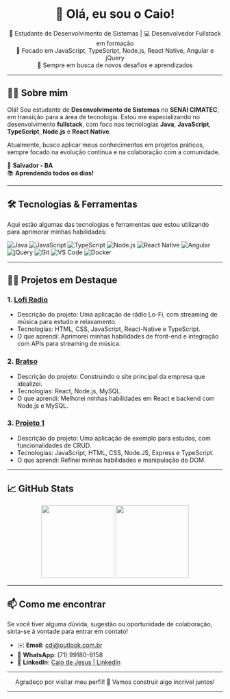 ﻿<h1 align="center">👋 Olá, eu sou o Caio!</h1>

<p align="center">
  🚀 Estudante de Desenvolvimento de Sistemas | 💻 Desenvolvedor Fullstack em formação<br>
  🌱 Focado em JavaScript, TypeScript, Node.js, React Native, Angular e jQuery<br>
  🎯 Sempre em busca de novos desafios e aprendizados
</p>

---

## 👨‍💻 Sobre mim

Olá! Sou estudante de **Desenvolvimento de Sistemas** no **SENAI CIMATEC**, em transição para a área de tecnologia. Estou me especializando no desenvolvimento **fullstack**, com foco nas tecnologias **Java**, **JavaScript**, **TypeScript**, **Node.js** e **React Native**.

Atualmente, busco aplicar meus conhecimentos em projetos práticos, sempre focado na evolução contínua e na colaboração com a comunidade.

📍 **Salvador - BA**  
📚 **Aprendendo todos os dias!**

---

## 🛠️ Tecnologias & Ferramentas

Aqui estão algumas das tecnologias e ferramentas que estou utilizando para aprimorar minhas habilidades:

![Java](https://img.shields.io/badge/-Java-007396?style=flat&logo=java&logoColor=fff)
![JavaScript](https://img.shields.io/badge/-JavaScript-F7DF1E?style=flat&logo=javascript&logoColor=000)
![TypeScript](https://img.shields.io/badge/-TypeScript-3178C6?style=flat&logo=typescript&logoColor=fff)
![Node.js](https://img.shields.io/badge/-Node.js-339933?style=flat&logo=node.js&logoColor=fff)
![React Native](https://img.shields.io/badge/-React_Native-61DAFB?style=flat&logo=react&logoColor=000)
![Angular](https://img.shields.io/badge/-Angular-DD0031?style=flat&logo=angular&logoColor=fff)
![jQuery](https://img.shields.io/badge/-jQuery-0769AD?style=flat&logo=jquery&logoColor=fff)
![Git](https://img.shields.io/badge/-Git-F05032?style=flat&logo=git&logoColor=fff)
![VS Code](https://img.shields.io/badge/-VS_Code-007ACC?style=flat&logo=visual-studio-code&logoColor=fff)
![Docker](https://img.shields.io/badge/-Docker-2496ED?style=flat&logo=docker&logoColor=fff)

---

## 🧑‍💻 Projetos em Destaque

### 1. [**Lofi Radio**](https://github.com/caiodjss/lofi-radio)
   - Descrição do projeto: Uma aplicação de rádio Lo-Fi, com streaming de música para estudo e relaxamento.
   - Tecnologias: HTML, CSS, JavaScript, React-Native e TypeScript.
   - O que aprendi: Aprimorei minhas habilidades de front-end e integração com APIs para streaming de música.

### 2. [**Bratso**](https://github.com/caiodjss/bratso)
   - Descrição do projeto: Construindo o site principal da empresa que idealizei.
   - Tecnologias: React, Node.js, MySQL.
   - O que aprendi: Melhorei minhas habilidades em React e backend com Node.js e MySQL.

### 3. [**Projeto 1**](https://github.com/caiodjss/Projeto1)
   - Descrição do projeto: Uma aplicação de exemplo para estudos, com funcionalidades de CRUD.
   - Tecnologias: JavaScript, HTML, CSS, Node.JS, Express e TypeScript.
   - O que aprendi: Refinei minhas habilidades e manipulação do DOM.

---

## 📈 GitHub Stats

<div align="center">
  <img height="170em" src="https://github-readme-stats.vercel.app/api?username=caiodjss&show_icons=true&theme=tokyonight" />
  <img height="170em" src="https://github-readme-stats.vercel.app/api/top-langs/?username=caiodjss&layout=compact&langs_count=7&theme=tokyonight"/>
</div>

---

## 📫 Como me encontrar

Se você tiver alguma dúvida, sugestão ou oportunidade de colaboração, sinta-se à vontade para entrar em contato!

- ✉️ **Email**: [cdj@outlook.com.br](mailto:cdj@outlook.com.br)
- 📱 **WhatsApp**: (71) 99180-6158
- 💼 **LinkedIn**: [Caio de Jesus | LinkedIn](https://www.linkedin.com/in/caiodejesus/)

---

<p align="center">
  Agradeço por visitar meu perfil! 🌟 Vamos construir algo incrível juntos!
</p>

---

